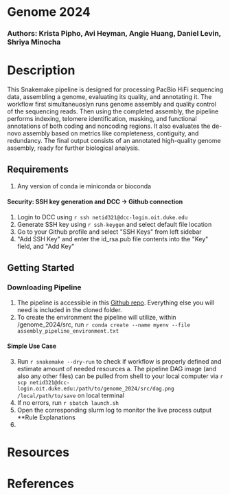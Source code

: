 # Genome 2024
### Authors: Krista Pipho, Avi Heyman, Angie Huang, Daniel Levin, Shriya Minocha

# Description
This Snakemake pipeline is designed for processing PacBio HiFi sequencing data, assembling a genome, evaluating its quality, and annotating it. The workflow first simultaneuoslyn runs genome assembly and quality control of the sequencing reads. Then using the completed assembly, the pipeline performs indexing, telomere identification, masking, and functional annotations of both coding and noncoding regions. It also evaluates the de-novo assembly based on metrics like completeness, contiguity, and redundancy. The final output consists of an annotated high-quality genome assembly, ready for further biological analysis.

## Requirements
1. Any version of conda ie miniconda or bioconda
#### Security: SSH key generation and DCC -> Github connection  
1. Login to DCC using `r ssh netid321@dcc-login.oit.duke.edu`
2. Generate SSH key using `r ssh-keygen` and select default file location
3. Go to your Github profile and select "SSH Keys" from left sidebar 
4. "Add SSH Key" and enter the id_rsa.pub file contents into the "Key" field, and "Add Key"


## Getting Started
### Downloading Pipeline
1. The pipeline is accessible in this [Github repo](https://github.com/Krista-Pipho/genome_2024). Everything else you will need is included in the cloned folder.
2. To create the environment the pipeline will utilize, within /genome_2024/src, run `r conda create --name myenv --file assembly_pipeline_environment.txt`

#### Simple Use Case
3. Run `r snakemake --dry-run` to check if workflow is properly defined and estimate amount of needed resources
    a. The pipeline DAG image (and also any other files) can be pulled from shell to your local computer via `r scp netid321@dcc-login.oit.duke.edu:/path/to/genome_2024/src/dag.png /local/path/to/save` on local terminal
4. If no errors, run `r sbatch launch.sh` 
5. Open the corresponding slurm log to monitor the live process output
**Rule Explanations
6. 

# Resources

# References